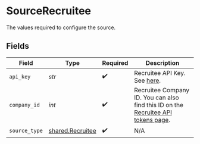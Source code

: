 # SourceRecruitee

The values required to configure the source.


## Fields

| Field                                                                                                                                           | Type                                                                                                                                            | Required                                                                                                                                        | Description                                                                                                                                     |
| ----------------------------------------------------------------------------------------------------------------------------------------------- | ----------------------------------------------------------------------------------------------------------------------------------------------- | ----------------------------------------------------------------------------------------------------------------------------------------------- | ----------------------------------------------------------------------------------------------------------------------------------------------- |
| `api_key`                                                                                                                                       | *str*                                                                                                                                           | :heavy_check_mark:                                                                                                                              | Recruitee API Key. See <a href="https://docs.recruitee.com/reference/getting-started#generate-api-token">here</a>.                              |
| `company_id`                                                                                                                                    | *int*                                                                                                                                           | :heavy_check_mark:                                                                                                                              | Recruitee Company ID. You can also find this ID on the <a href="https://app.recruitee.com/#/settings/api_tokens">Recruitee API tokens page</a>. |
| `source_type`                                                                                                                                   | [shared.Recruitee](../../models/shared/recruitee.md)                                                                                            | :heavy_check_mark:                                                                                                                              | N/A                                                                                                                                             |